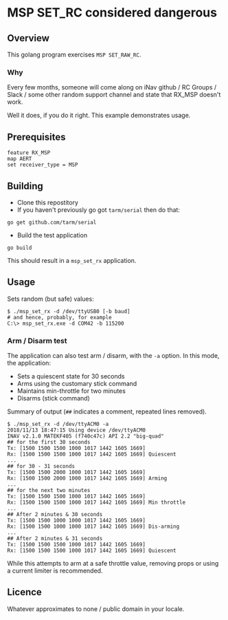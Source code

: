 # MSP SET_RC considered dangerous

## Overview

This golang program exercises `MSP SET_RAW_RC`. 

### Why

Every few months, someone will come along on iNav github / RC Groups / Slack / some other random support channel and state that RX_MSP doesn't work. 

Well it does, if you do it right. This example demonstrates usage.

## Prerequisites
```
feature RX_MSP
map AERT
set receiver_type = MSP
```

## Building

* Clone this repostitory
* If you haven't previously go got `tarm/serial` then do that:

 ```
 go get github.com/tarm/serial
 ```

* Build the test application

 ```
 go build
 ```

This should result in a `msp_set_rx` application.

## Usage

Sets random (but safe) values:

```
$ ./msp_set_rx -d /dev/ttyUSB0 [-b baud]
# and hence, probably, for example
C:\> msp_set_rx.exe -d COM42 -b 115200
```

### Arm / Disarm test

The application can also test arm / disarm, with the `-a` option. In this mode, the application:

* Sets a quiescent state for 30 seconds
* Arms using the customary stick command
* Maintains min-throttle for two minutes
* Disarms (stick command)

Summary of output (`##` indicates a comment, repeated lines removed).

```
$ ./msp_set_rx -d /dev/ttyACM0 -a
2018/11/13 18:47:15 Using device /dev/ttyACM0
INAV v2.1.0 MATEKF405 (f740c47c) API 2.2 "big-quad"
## for the first 30 seconds
Tx: [1500 1500 1500 1000 1017 1442 1605 1669]
Rx: [1500 1500 1500 1000 1017 1442 1605 1669] Quiescent
...
## for 30 - 31 seconds
Tx: [1500 1500 2000 1000 1017 1442 1605 1669]
Rx: [1500 1500 2000 1000 1017 1442 1605 1669] Arming
...
## for the next two minutes
Tx: [1500 1500 1500 1000 1017 1442 1605 1669]
Rx: [1500 1500 1500 1000 1017 1442 1605 1669] Min throttle
...
## After 2 minutes & 30 seconds
Tx: [1500 1500 1000 1000 1017 1442 1605 1669]
Rx: [1500 1500 1000 1000 1017 1442 1605 1669] Dis-arming
...
## After 2 minutes & 31 seconds
Tx: [1500 1500 1500 1000 1017 1442 1605 1669]
Rx: [1500 1500 1500 1000 1017 1442 1605 1669] Quiescent
```

While this attempts to arm at a safe throttle value, removing props or using a current limiter is recommended.


## Licence

Whatever approximates to none / public domain in your locale.
